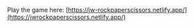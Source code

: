 Play the game here: [https://jw-rockpaperscissors.netlify.app/](https://jwrockpaperscissors.netlify.app/)
